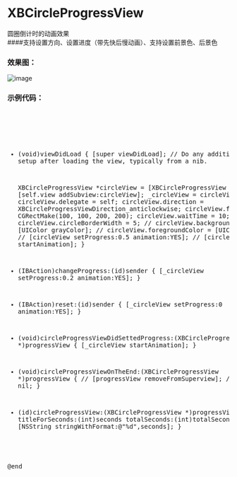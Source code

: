 # XBCircleProgressView
圆圈倒计时的动画效果
<br/>
####支持设置方向、设置进度（带先快后慢动画）、支持设置前景色、后景色
<br>
### 效果图：
![image](https://github.com/huisedediao/XBCircleProgressView/raw/master/show.gif)<br/>
### 示例代码：
<br>
<pre>

- (void)viewDidLoad {
    [super viewDidLoad];
    // Do any additional setup after loading the view, typically from a nib.
    
    XBCircleProgressView *circleView = [XBCircleProgressView new];
    [self.view addSubview:circleView];
    _circleView = circleView;
    circleView.delegate = self;
    circleView.direction = XBCircleProgressViewDirection_anticlockwise;
    circleView.frame = CGRectMake(100, 100, 200, 200);
    circleView.waitTime = 10;
    circleView.circleBorderWidth = 5;
//    circleView.backgroundColor = [UIColor grayColor];
//    circleView.foregroundColor = [UIColor redColor];
//    [circleView setProgress:0.5 animation:YES];
//    [circleView startAnimation];
}
- (IBAction)changeProgress:(id)sender {
    [_circleView setProgress:0.2 animation:YES];
}
- (IBAction)reset:(id)sender {
    [_circleView setProgress:0 animation:YES];
}


- (void)circleProgressViewDidSettedProgress:(XBCircleProgressView *)progressView
{
    [_circleView startAnimation];
}

- (void)circleProgressViewOnTheEnd:(XBCircleProgressView *)progressView
{
//    [progressView removeFromSuperview];
//    _circleView = nil;
}
    
- (id)circleProgressView:(XBCircleProgressView *)progressView titleForSeconds:(int)seconds totalSeconds:(int)totalSeconds
{
    return [NSString stringWithFormat:@"%d",seconds];
}

@end
</pre>
